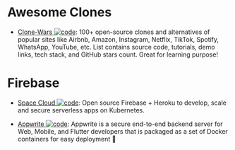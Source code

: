 # Awesome Clones

- [Clone-Wars ![code](https://ng-tech.icu/assets/code.svg)](https://github.com/GorvGoyl/Clone-Wars): 100+ open-source clones and alternatives of popular sites like Airbnb, Amazon, Instagram, Netflix, TikTok, Spotify, WhatsApp, YouTube, etc. List contains source code, tutorials, demo links, tech stack, and GitHub stars count. Great for learning purpose!

# Firebase

- [Space Cloud ![code](https://ng-tech.icu/assets/code.svg)](https://github.com/spaceuptech/space-cloud): Open source Firebase + Heroku to develop, scale and secure serverless apps on Kubernetes.

- [Appwrite ![code](https://ng-tech.icu/assets/code.svg)](https://github.com/appwrite/appwrite): Appwrite is a secure end-to-end backend server for Web, Mobile, and Flutter developers that is packaged as a set of Docker containers for easy deployment 🚀
